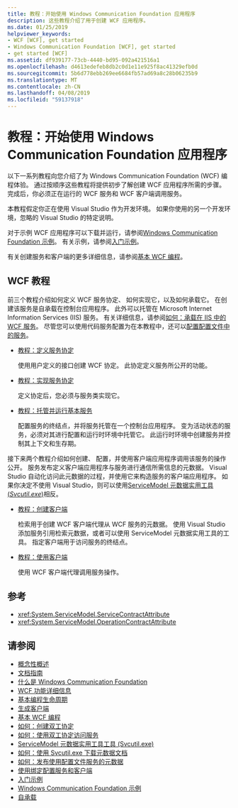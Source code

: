 ```yaml
---
title: 教程：开始使用 Windows Communication Foundation 应用程序
description: 这些教程介绍了用于创建 WCF 应用程序。
ms.date: 01/25/2019
helpviewer_keywords:
- WCF [WCF], get started
- Windows Communication Foundation [WCF], get started
- get started [WCF]
ms.assetid: df939177-73cb-4440-bd95-092a421516a1
ms.openlocfilehash: d4613edefeb8db2c0d1e11e925f8ac41329efb0d
ms.sourcegitcommit: 5b6d778ebb269ee6684fb57ad69a8c28b06235b9
ms.translationtype: MT
ms.contentlocale: zh-CN
ms.lasthandoff: 04/08/2019
ms.locfileid: "59137918"
---
```

# <a name="tutorial-get-started-with-windows-communication-foundation-applications"></a>教程：开始使用 Windows Communication Foundation 应用程序
以下一系列教程向您介绍了为 Windows Communication Foundation (WCF) 编程体验。 通过按顺序这些教程将提供初步了解创建 WCF 应用程序所需的步骤。 完成后，你必须正在运行的 WCF 服务和 WCF 客户端调用服务。 

本教程假定你正在使用 Visual Studio 作为开发环境。 如果你使用的另一个开发环境，忽略的 Visual Studio 的特定说明。 

对于示例 WCF 应用程序可以下载并运行，请参阅[Windows Communication Foundation 示例](samples/index.md)。 有关示例，请参阅[入门示例](samples/getting-started-sample.md)。

有关创建服务和客户端的更多详细信息，请参阅[基本 WCF 编程](basic-wcf-programming.md)。

## <a name="wcf-tutorials"></a>WCF 教程

前三个教程介绍如何定义 WCF 服务协定、 如何实现它，以及如何承载它。 在创建该服务是自承载在控制台应用程序。 此外可以托管在 Microsoft Internet Information Services (IIS) 服务。 有关详细信息，请参阅[如何：承载在 IIS 中的 WCF 服务](feature-details/how-to-host-a-wcf-service-in-iis.md)。 尽管您可以使用代码服务配置为在本教程中，还可以[配置配置文件中的服务](configuring-services-using-configuration-files.md)。 

- [教程：定义服务协定](how-to-define-a-wcf-service-contract.md)

    使用用户定义的接口创建 WCF 协定。 此协定定义服务所公开的功能。

- [教程：实现服务协定](how-to-implement-a-wcf-contract.md)

    定义协定后，您必须与服务类实现它。

- [教程：托管并运行基本服务](how-to-host-and-run-a-basic-wcf-service.md)

    配置服务的终结点，并将服务托管在一个控制台应用程序。 变为活动状态的服务，必须对其进行配置和运行时环境中托管它。 此运行时环境中创建服务并控制其上下文和生存期。

接下来两个教程介绍如何创建、 配置，并使用客户端应用程序调用该服务的操作公开。 服务发布定义客户端应用程序与服务进行通信所需信息的元数据。 Visual Studio 自动化访问此元数据的过程，并使用它来构造服务的客户端应用程序。 如果你决定不使用 Visual Studio，则可以使用[ServiceModel 元数据实用工具 (*Svcutil.exe*)](servicemodel-metadata-utility-tool-svcutil-exe.md)相反。

- [教程：创建客户端](how-to-create-a-wcf-client.md)

    检索用于创建 WCF 客户端代理从 WCF 服务的元数据。 使用 Visual Studio 添加服务引用检索元数据，或者可以使用 ServiceModel 元数据实用工具的工具。 指定客户端用于访问服务的终结点。

- [教程：使用客户端](how-to-use-a-wcf-client.md)

    使用 WCF 客户端代理调用服务操作。

## <a name="reference"></a>参考

- <xref:System.ServiceModel.ServiceContractAttribute>
- <xref:System.ServiceModel.OperationContractAttribute>

## <a name="see-also"></a>请参阅

- [概念性概述](conceptual-overview.md)
- [文档指南](guide-to-the-documentation.md)
- [什么是 Windows Communication Foundation](whats-wcf.md)
- [WCF 功能详细信息](feature-details/index.md)
- [基本编程生命周期](basic-programming-lifecycle.md)
- [生成客户端](building-clients.md)
- [基本 WCF 编程](basic-wcf-programming.md)
- [如何：创建双工协定](feature-details/how-to-create-a-duplex-contract.md)
- [如何：使用双工协定访问服务](feature-details/how-to-access-services-with-a-duplex-contract.md)
- [ServiceModel 元数据实用工具工具 (Svcutil.exe)](servicemodel-metadata-utility-tool-svcutil-exe.md)
- [如何：使用 Svcutil.exe 下载元数据文档](feature-details/how-to-use-svcutil-exe-to-download-metadata-documents.md)
- [如何：发布使用配置文件服务的元数据](feature-details/how-to-publish-metadata-for-a-service-using-a-configuration-file.md)
- [使用绑定配置服务和客户端](using-bindings-to-configure-services-and-clients.md)
- [入门示例](samples/getting-started-sample.md)
- [Windows Communication Foundation 示例](samples/index.md)
- [自承载](samples/self-host.md)
